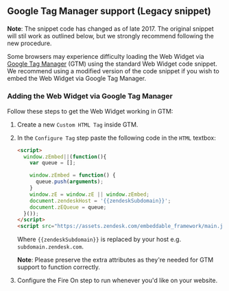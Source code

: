 ## Google Tag Manager support (Legacy snippet)

<p class="alert alert-warning" style="margin-top:20px;"><strong>Note</strong>: The snippet code has changed as of late 2017. The original snippet will stil work as outlined below, but we strongly recommend following the new procedure.</p>

Some browsers may experience difficulty loading the Web Widget via [Google Tag Manager][gtm-link] (GTM) using the standard Web Widget code snippet. We recommend using a modified version of the code snippet if you wish to embed the Web Widget via Google Tag Manager.

### Adding the Web Widget via Google Tag Manager

Follow these steps to get the Web Widget working in GTM:

1. Create a new `Custom HTML Tag` inside GTM.
2. In the `Configure Tag` step paste the following code in the `HTML` textbox:

    ```html
    <script>
      window.zEmbed||(function(){
        var queue = [];

        window.zEmbed = function() {
          queue.push(arguments);
        }
        window.zE = window.zE || window.zEmbed;
        document.zendeskHost = '{{zendeskSubdomain}}';
        document.zEQueue = queue;
      }());
    </script>
    <script src="https://assets.zendesk.com/embeddable_framework/main.js" data-ze-csp="true" async defer></script>
    ```

    Where `{{zendeskSubdomain}}` is replaced by your host e.g. `subdomain.zendesk.com`.

    **Note**: Please preserve the extra attributes as they're needed for GTM support to function correctly.
3. Configure the Fire On step to run whenever you'd like on your website.

[gtm-link]: https://www.google.com/tagmanager/
